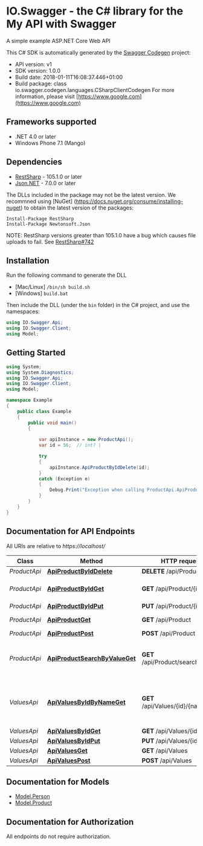 # IO.Swagger - the C# library for the My API with Swagger

A simple example ASP.NET Core Web API

This C# SDK is automatically generated by the [Swagger Codegen](https://github.com/swagger-api/swagger-codegen) project:

- API version: v1
- SDK version: 1.0.0
- Build date: 2018-01-11T16:08:37.446+01:00
- Build package: class io.swagger.codegen.languages.CSharpClientCodegen
    For more information, please visit [https://www.google.com](https://www.google.com)

## Frameworks supported
- .NET 4.0 or later
- Windows Phone 7.1 (Mango)

## Dependencies
- [RestSharp](https://www.nuget.org/packages/RestSharp) - 105.1.0 or later
- [Json.NET](https://www.nuget.org/packages/Newtonsoft.Json/) - 7.0.0 or later

The DLLs included in the package may not be the latest version. We recommned using [NuGet] (https://docs.nuget.org/consume/installing-nuget) to obtain the latest version of the packages:
```
Install-Package RestSharp
Install-Package Newtonsoft.Json
```

NOTE: RestSharp versions greater than 105.1.0 have a bug which causes file uploads to fail. See [RestSharp#742](https://github.com/restsharp/RestSharp/issues/742)

## Installation
Run the following command to generate the DLL
- [Mac/Linux] `/bin/sh build.sh`
- [Windows] `build.bat`

Then include the DLL (under the `bin` folder) in the C# project, and use the namespaces:
```csharp
using IO.Swagger.Api;
using IO.Swagger.Client;
using Model;
```

## Getting Started

```csharp
using System;
using System.Diagnostics;
using IO.Swagger.Api;
using IO.Swagger.Client;
using Model;

namespace Example
{
    public class Example
    {
        public void main()
        {
            
            var apiInstance = new ProductApi();
            var id = 56;  // int? | 

            try
            {
                apiInstance.ApiProductByIdDelete(id);
            }
            catch (Exception e)
            {
                Debug.Print("Exception when calling ProductApi.ApiProductByIdDelete: " + e.Message );
            }
        }
    }
}
```

<a name="documentation-for-api-endpoints"></a>
## Documentation for API Endpoints

All URIs are relative to *https://localhost/*

Class | Method | HTTP request | Description
------------ | ------------- | ------------- | -------------
*ProductApi* | [**ApiProductByIdDelete**](docs/ProductApi.md#apiproductbyiddelete) | **DELETE** /api/Product/{id} | 
*ProductApi* | [**ApiProductByIdGet**](docs/ProductApi.md#apiproductbyidget) | **GET** /api/Product/{id} | Get the product by the given id
*ProductApi* | [**ApiProductByIdPut**](docs/ProductApi.md#apiproductbyidput) | **PUT** /api/Product/{id} | 
*ProductApi* | [**ApiProductGet**](docs/ProductApi.md#apiproductget) | **GET** /api/Product | Get all the products
*ProductApi* | [**ApiProductPost**](docs/ProductApi.md#apiproductpost) | **POST** /api/Product | 
*ProductApi* | [**ApiProductSearchByValueGet**](docs/ProductApi.md#apiproductsearchbyvalueget) | **GET** /api/Product/search/{value} | Get a list of products matching the search term
*ValuesApi* | [**ApiValuesByIdByNameGet**](docs/ValuesApi.md#apivaluesbyidbynameget) | **GET** /api/Values/{id}/{name} | Get a person matching given an id and name in input.
*ValuesApi* | [**ApiValuesByIdGet**](docs/ValuesApi.md#apivaluesbyidget) | **GET** /api/Values/{id} | Get a value
*ValuesApi* | [**ApiValuesByIdPut**](docs/ValuesApi.md#apivaluesbyidput) | **PUT** /api/Values/{id} | 
*ValuesApi* | [**ApiValuesGet**](docs/ValuesApi.md#apivaluesget) | **GET** /api/Values | 
*ValuesApi* | [**ApiValuesPost**](docs/ValuesApi.md#apivaluespost) | **POST** /api/Values | 


<a name="documentation-for-models"></a>
## Documentation for Models

 - [Model.Person](docs/Person.md)
 - [Model.Product](docs/Product.md)


## Documentation for Authorization

All endpoints do not require authorization.
